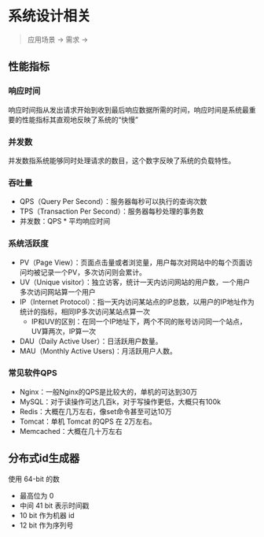 # 系统设计相关

> 应用场景 -> 需求 -> 

## 性能指标

### 响应时间

响应时间指从发出请求开始到收到最后响应数据所需的时间，响应时间是系统最重要的性能指标其直观地反映了系统的“快慢”

### 并发数

并发数指系统能够同时处理请求的数目，这个数字反映了系统的负载特性。

### 吞吐量

+ QPS（Query Per Second）：服务器每秒可以执行的查询次数
+ TPS（Transaction Per Second）：服务器每秒处理的事务数
+ 并发数：QPS * 平均响应时间

### 系统活跃度

+ PV（Page View）：页面点击量或者浏览量，用户每次对网站中的每个页面访问均被记录一个PV，多次访问则会累计。
+ UV（Unique visitor）：独立访客，统计一天内访问网站的用户数，一个用户多次访问网站算一个用户
+ IP（Internet Protocol）：指一天内访问某站点的IP总数，以用户的IP地址作为统计的指标，相同IP多次访问某站点算一次
  + IP和UV的区别：在同一个IP地址下，两个不同的账号访问同一个站点，UV算两次，IP算一次
+ DAU（Daily Active User）：日活跃用户数量。
+ MAU（Monthly Active Users)：月活跃用户人数。

### 常见软件QPS

+ Nginx：一般Nginx的QPS是比较大的，单机的可达到30万
+ MySQL：对于读操作可达几百k，对于写操作更低，大概只有100k
+ Redis：大概在几万左右，像set命令甚至可达10万
+ Tomcat：单机 Tomcat 的QPS 在 2万左右。
+ Memcached：大概在几十万左右

## 分布式id生成器

使用 64-bit 的数

+ 最高位为 0
+ 中间 41 bit 表示时间戳
+ 10 bit 作为机器 id
+ 12 bit 作为序列号

